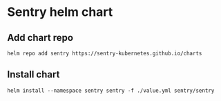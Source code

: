 # Sentry helm chart

## Add chart repo
```
helm repo add sentry https://sentry-kubernetes.github.io/charts
```

## Install chart
```
helm install --namespace sentry sentry -f ./value.yml sentry/sentry
```